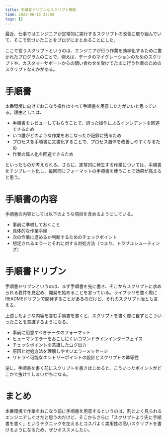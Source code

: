 ```yaml
---
title: 手順書ドリブンなスクリプト開発
time: 2023-06-15 22:04
tags: []
---
```


最近、仕事ではエンジニアが定常的に実行するスクリプトの改善に取り組んでいて、そこで気づいたことをブログにまとめることにした。

ここで言うスクリプトというのは、エンジニアが行う作業を効率化するために書かれたプログラムのことで、例えば、データのマイグレーションのためのスクリプトや、カスタマーサポートからの問い合わせを受けてたまに行う作業のためのスクリプトなんかがある。

# 手順書
本番環境に向けておこなう操作はすべて手順書を用意した方がいいと思っている。理由としては、

- 手順書をレビューしてもらうことで、誤った操作によるインシデントを回避できるため
- いつ誰がどのような作業をおこなったか記録に残るため
- プロセスを手順書に文書化することで、プロセス自体を改善しやすくなるため
- 作業の属人化を回避できるため

といったものが考えられる。さらに、定常的に発生する作業については、手順書をテンプレート化し、毎回同じフォーマットの手順書を使うことで効果が高まると思う。

# 手順書の内容
手順書の内容としては以下のような項目を含めるようにしている。

- 事前に準備しておくこと
- 具体的な作業手順
- 次の作業に進めるか判断するためのチェックポイント
- 想定されるエラーとそれに対する対処方法（つまり、トラブルシューティング）

# 手順書ドリブン
手順書ドリブンというのは、まず手順書を先に書き、そこからスクリプトに求められる要件を見定め、開発を始めることを言っている。ライブラリを書く際にREADMEドリブンで開発することがあるのだけど、それのスクリプト版とも言える。

上述したような内容を含む手順書を書くと、スクリプトを書く際に自ずとこういったことを意識するようになる。

- 事前に用意すべきデータのフォーマット
- ヒューマンエラーをおこしにくいコマンドラインインターフェイス
- チェックポイントを意識したログ出力
- 原因と対処方法を理解しやすいエラーメッセージ
- リトライ可能なエントリーポイントの設計とスクリプトの冪等性

逆に、手順書を書く前にスクリプトを書きはじめると、こういったポイントがどこかで抜けてしまいがちになる。

# まとめ
本番環境で作業をおこなう前に手順書を用意するというのは、割とよく見られるエンジニアしぐさだと思うのだけど、そこからさらに「スクリプトより先に手順書を書く」というテクニックを加えるとコスパよく実用性の高いスクリプトを書けるようになるため、ぜひオススメしたい。
